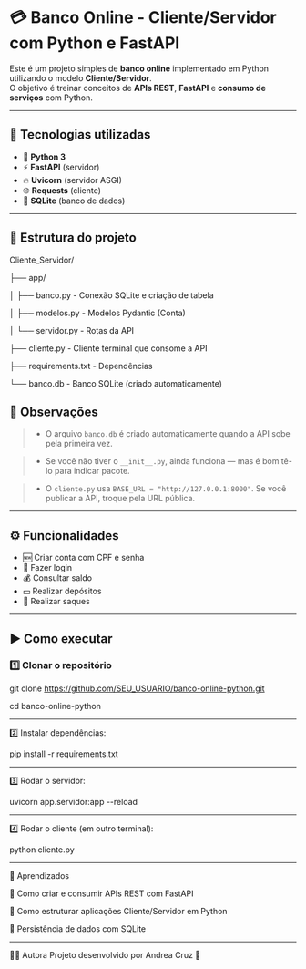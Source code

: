 # 💳 Banco Online - Cliente/Servidor com Python e FastAPI  

Este é um projeto simples de **banco online** implementado em Python utilizando o modelo **Cliente/Servidor**.  
O objetivo é treinar conceitos de **APIs REST**, **FastAPI** e **consumo de serviços** com Python.  

---

## 🚀 Tecnologias utilizadas
- 🐍 **Python 3**
- ⚡ **FastAPI** (servidor)
- 🔥 **Uvicorn** (servidor ASGI)
- 🌐 **Requests** (cliente)
- 💾 **SQLite** (banco de dados)

---

## 📂 Estrutura do projeto

Cliente_Servidor/

├── app/

│ ├── banco.py - Conexão SQLite e criação de tabela

│ ├── modelos.py - Modelos Pydantic (Conta)

│ └── servidor.py - Rotas da API

├── cliente.py - Cliente terminal que consome a API

├── requirements.txt - Dependências

└── banco.db - Banco SQLite (criado automaticamente)


## 🔎 Observações
 
> - O arquivo `banco.db` é criado automaticamente quando a API sobe pela primeira vez.

> - Se você não tiver o `__init__.py`, ainda funciona — mas é bom tê-lo para indicar pacote.

> - O `cliente.py` usa `BASE_URL = "http://127.0.0.1:8000"`. Se você publicar a API, troque pela URL pública.


---

## ⚙️ Funcionalidades
- 🆕 Criar conta com CPF e senha  
- 🔑 Fazer login  
- 💰 Consultar saldo  
- 💵 Realizar depósitos  
- 💸 Realizar saques  

---

## ▶️ Como executar

### 1️⃣ Clonar o repositório

git clone https://github.com/SEU_USUARIO/banco-online-python.git

cd banco-online-python

---
2️⃣ Instalar dependências:

pip install -r requirements.txt

---

3️⃣ Rodar o servidor:

uvicorn app.servidor:app --reload

---

4️⃣ Rodar o cliente (em outro terminal):

python cliente.py

---

📖 Aprendizados

📌 Como criar e consumir APIs REST com FastAPI

📌 Como estruturar aplicações Cliente/Servidor em Python

📌 Persistência de dados com SQLite

---

👩‍💻 Autora
Projeto desenvolvido por Andrea Cruz 🚀
